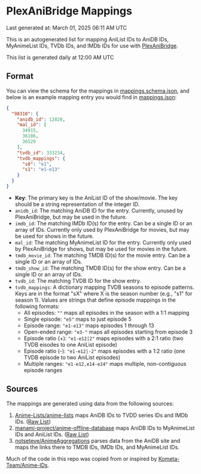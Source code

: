 # PlexAniBridge Mappings

Last generated at: March 01, 2025 06:11 AM UTC

This is an autogenerated list for mapping AniList IDs to AniDB IDs, MyAnimeList IDs, TVDb IDs, and IMDb IDs for use with [PlexAniBridge](https://github.com/eliasbenb/PlexAniBridge).

This list is generated daily at 12:00 AM UTC

## Format

You can view the schema for the mappings in [mappings.schema.json](./mappings.schema.json), and below is an example mapping entry you would find in [mappings.json](./mappings.json):

```json
{
  "98310": {
    "anidb_id": 12820,
    "mal_id": [
      34915,
      36186,
      36529
    ],
    "tvdb_id": 333234,
    "tvdb_mappings": {
      "s0": "e1",
      "s1": "e1-e13"
    }
  }
}
```

- **Key**: The primary key is the AniList ID of the show/movie. The key should be a string representation of the integer ID.
- `anidb_id`: The matching AniDB ID for the entry. Currently, unused by PlexAniBridge, but may be used in the future.
- `imdb_id`: The matching IMDb ID(s) for the entry. Can be a single ID or an array of IDs. Currently only used by PlexAniBridge for movies, but may be used for shows in the future.
- `mal_id`: The matching MyAnimeList ID for the entry. Currently only used by PlexAniBridge for shows, but may be used for movies in the future.
- `tmdb_movie_id`: The matching TMDB ID(s) for the movie entry. Can be a single ID or an array of IDs.
- `tmdb_show_id`: The matching TMDB ID(s) for the show entry. Can be a single ID or an array of IDs.
- `tvdb_id`: The matching TVDB ID for the show entry.
- `tvdb_mappings`: A dictionary mapping TVDB seasons to episode patterns. Keys are in the format "sX" where X is the season number (e.g., "s1" for season 1). Values are strings that define episode mappings in the following formats:
  - All episodes: `""` maps all episodes in the season with a 1:1 mapping
  - Single episode: `"e5"` maps to just episode 5
  - Episode range: `"e1-e13"` maps episodes 1 through 13
  - Open-ended range: `"e3-"` maps all episodes starting from episode 3
  - Episode ratio (+): `"e1-e12|2"` maps episodes with a 2:1 ratio (two TVDB eisodes to one AniList episode)
  - Episode ratio (-): `"e1-e12|-2"` maps episodes with a 1:2 ratio (one TVDB episode to two AniList episodes)
  - Multiple ranges: `"e1-e12,e14-e24"` maps multiple, non-contiguous episode ranges

## Sources

The mappings are generated using data from the following sources:

1. [Anime-Lists/anime-lists](https://github.com/Anime-Lists/anime-lists/) maps AniDB IDs to TVDD series IDs and IMDb IDs. ([Raw List](https://raw.githubusercontent.com/Anime-Lists/anime-lists/master/anime-list-master.xml))
2. [manami-project/anime-offline-database](https://github.com/manami-project/anime-offline-database/) maps AniDB IDs to MyAnimeList IDs and AniList IDs. ([Raw List](https://raw.githubusercontent.com/manami-project/anime-offline-database/master/anime-offline-database.json))
3. [notseteve/AnimeAggregations](https://github.com/notseteve/AnimeAggregations) parses data from the AniDB site and maps the links there to TMDB IDs, IMDb IDs, and MyAnimeList IDs.

Much of the code in this repo was copied from or inspired by [Kometa-Team/Anime-IDs](https://github.com/Kometa-Team/Anime-IDs).
